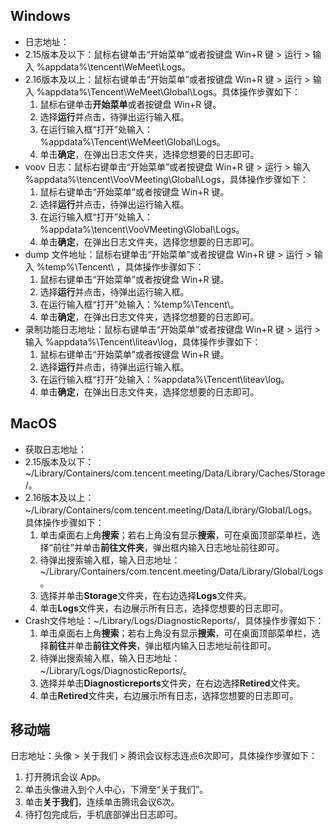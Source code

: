 ## Windows				
- 日志地址：
 - 2.15版本及以下：鼠标右键单击“开始菜单”或者按键盘 Win+R 键 > 运行 > 输入 %appdata%\tencent\WeMeet\Logs。
 - 2.16版本及以上：鼠标右键单击“开始菜单”或者按键盘 Win+R 键 > 运行 > 输入 %appdata%\Tencent\WeMeet\Global\Logs。具体操作步骤如下：
   1. 鼠标右键单击**开始菜单**或者按键盘 Win+R 键。
   2. 选择**运行**并点击，待弹出运行输入框。
   3. 在运行输入框“打开”处输入：%appdata%\Tencent\WeMeet\Global\Logs。
   4. 单击**确定**，在弹出日志文件夹，选择您想要的日志即可。
- voov 日志：鼠标右键单击“开始菜单”或者按键盘 Win+R 键 > 运行 > 输入 %appdata%\tencent\VooVMeeting\Global\Logs，具体操作步骤如下：
  1. 鼠标右键单击“开始菜单”或者按键盘 Win+R 键。
  2. 选择**运行**并点击，待弹出运行输入框。
  3. 在运行输入框“打开”处输入：%appdata%\tencent\VooVMeeting\Global\Logs。
  4. 单击**确定**，在弹出日志文件夹，选择您想要的日志即可。
- dump 文件地址：鼠标右键单击“开始菜单”或者按键盘 Win+R 键 > 运行 > 输入 %temp%\Tencent\	，具体操作步骤如下：	
  1. 鼠标右键单击“开始菜单”或者按键盘 Win+R 键。
  2. 选择**运行**并点击，待弹出运行输入框。
  3. 在运行输入框“打开”处输入：%temp%\Tencent\。
  4. 单击**确定**，在弹出日志文件夹，选择您想要的日志即可。
- 录制功能日志地址：鼠标右键单击“开始菜单”或者按键盘 Win+R 键 > 运行 > 输入 %appdata%\Tencent\liteav\log，具体操作步骤如下：	
  1. 鼠标右键单击“开始菜单”或者按键盘 Win+R 键。
  2. 选择**运行**并点击，待弹出运行输入框。
  3. 在运行输入框“打开”处输入：%appdata%\Tencent\liteav\log。
  4. 单击**确定**，在弹出日志文件夹，选择您想要的日志即可。

## MacOS				
- 获取日志地址：
 - 2.15版本及以下：~/Library/Containers/com.tencent.meeting/Data/Library/Caches/Storage/。
 - 2.16版本及以上：~/Library/Containers/com.tencent.meeting/Data/Library/Global/Logs。具体操作步骤如下：
   1. 单击桌面右上角**搜索**；若右上角没有显示**搜索**，可在桌面顶部菜单栏，选择“前往”并单击**前往文件夹**，弹出框内输入日志地址前往即可。
   2. 待弹出搜索输入框，输入日志地址：~/Library/Containers/com.tencent.meeting/Data/Library/Global/Logs。
   3. 选择并单击**Storage**文件夹，在右边选择**Logs**文件夹。
   4. 单击**Logs**文件夹，右边展示所有日志，选择您想要的日志即可。
- Crash文件地址：~/Library/Logs/DiagnosticReports/，具体操作步骤如下：
  1. 单击桌面右上角**搜索**；若右上角没有显示**搜索**，可在桌面顶部菜单栏，选择**前往**并单击**前往文件夹**，弹出框内输入日志地址前往即可。
  2. 待弹出搜索输入框，输入日志地址：~/Library/Logs/DiagnosticReports/。
  3. 选择并单击**Diagnosticreports**文件夹，在右边选择**Retired**文件夹。
  4. 单击**Retired**文件夹，右边展示所有日志，选择您想要的日志即可。

## 移动端				
日志地址：头像 > 关于我们 > 腾讯会议标志连点6次即可，具体操作步骤如下：
 1. 打开腾讯会议 App。
 2. 单击头像进入到个人中心，下滑至“关于我们”。
 3. 单击**关于我们**，连续单击腾讯会议6次。
 4. 待打包完成后，手机底部弹出日志即可。

